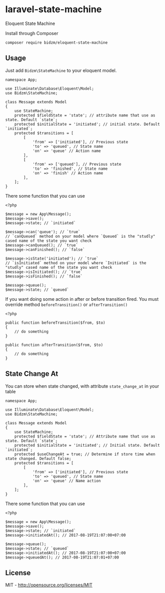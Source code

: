 # laravel-state-machine
Eloquent State Machine


Install through Composer
```
composer require bidzm/eloquent-state-machine
```

## Usage
Just add `Bidzm\StateMachine` to your eloquent model.
```
namespace App;

use Illuminate\Database\Eloquent\Model;
use Bidzm\StateMachine;

class Message extends Model
{
    use StateMachine;
    protected $fieldState = 'state'; // attribute name that use as state. Default `state`;
    protected $initialState = 'initiated'; // initial state. Default `initiated`;
    protected $transitions = [
        [
            'from' => ['initiated'], // Previous state
            'to' => 'queued', // State name
            'on' => 'queue' // Action name
        ],
        [
            'from' => ['queued'], // Previous state
            'to' => 'finished', // State name
            'on' => 'finish' // Action name
        ],
    ];
}
```

There some function that you can use
```
<?php

$message = new App\Message();
$message->save();
$message->state; // `initiated`

$message->can('queue'); // `true`
// `canQueued` method on your model where `Queued` is the "studly" cased name of the state you want check
$message->canQueued(); // `true`
$message->canFinished(); // `false`

$message->isState('initiated'); // `true`
// `isInitiated` method on your model where `Initiated` is the "studly" cased name of the state you want check
$message->isInitiated(); // `true`
$message->isFinished(); // `false`

$message->queue();
$message->state; // `queued`
```

If you want doing some action in after or before transition fired. You must override method `beforeTransition()` or `afterTransition()`
```
<?php

public function beforeTransition($from, $to)
{
    // do something
}

public function afterTransition($from, $to)
{
    // do something
}
```

## State Change At
You can store when state changed, with attribute `state_change_at` in your table
```
namespace App;

use Illuminate\Database\Eloquent\Model;
use Bidzm\StateMachine;

class Message extends Model
{
    use StateMachine;
    protected $fieldState = 'state'; // Attribute name that use as state. Default `state`;
    protected $initialState = 'initiated'; // Initial state. Default `initiated`;
    protected $useChangeAt = true; // Determine if store time when state changed. Default false;
    protected $transitions = [
        [
            'from' => ['initiated'], // Previous state
            'to' => 'queued', // State name
            'on' => 'queue' // Name action
        ],
    ];
}
```
There some function that you can use
```
<?php

$message = new App\Message();
$message->save();
$message->state; // `initiated`
$message->initiatedAt(); // 2017-08-19T21:07:00+07:00

$message->queue();
$message->state; // `queued`
$message->initiatedAt(); // 2017-08-19T21:07:00+07:00
$message->queuedAt(); // 2017-08-19T21:07:01+07:00
```

## License
MIT - http://opensource.org/licenses/MIT
